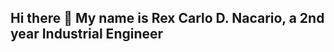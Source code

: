 ## Hi there 👋 My name is Rex Carlo D. Nacario, a 2nd year Industrial Engineer

<!--
**RCDNacario/RCDNacario** is a ✨ _special_ ✨ repository because its `README.md` (this file) appears on your GitHub profile.

Here are some ideas to get you started:

- 🔭 I’m currently working on my education right now.
- 🌱 I’m currently learning Industrial Engineering
- 👯 I’m looking to collaborate on the future with some proffessionals.
- 🤔 I’m looking for help with business ideas.
- 💬 Ask me about myself
- 📫 How to reach me: through my mobile phone number 9763668731 and my social media accounts.
- 😄 Pronouns: Him
- ⚡ Fun fact: I love travelling
-->
